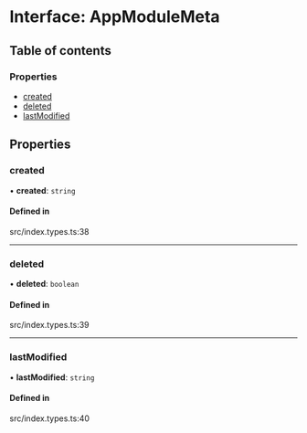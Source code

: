# Interface: AppModuleMeta

## Table of contents

### Properties

- [created](../wiki/AppModuleMeta#created)
- [deleted](../wiki/AppModuleMeta#deleted)
- [lastModified](../wiki/AppModuleMeta#lastmodified)

## Properties

### created

• **created**: `string`

#### Defined in

src/index.types.ts:38

___

### deleted

• **deleted**: `boolean`

#### Defined in

src/index.types.ts:39

___

### lastModified

• **lastModified**: `string`

#### Defined in

src/index.types.ts:40
